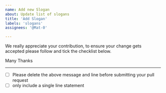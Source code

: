 ```yaml
---
name: Add new Slogan
about: Update list of slogans
title: 'Add Slogan'
labels: 'slogans'
assignees: '@Mat-0'

---
```


We really appreciate your contribution, to ensure your change gets accepted please follow and tick the checklist below.

Many Thanks

---

- [ ] Please delete the above message and line before submitting your pull request
- [ ] only include a single line statement
